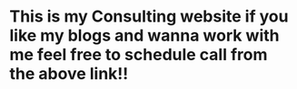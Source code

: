 # This is my Consulting website if you like my blogs and wanna work with me feel free to schedule call from the above link!!
